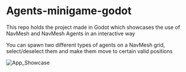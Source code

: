 # Agents-minigame-godot
This repo holds the project made in Godot which showcases the use of NavMesh and NavMesh Agents in an interactive way

You can spawn two different types of agents on a NavMesh grid, select/deselect them and make them move to certain valid positions

![App_Showcase](https://github.com/user-attachments/assets/fe651a18-626d-4175-94fa-75c68acb5567)
